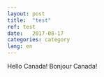 ```yaml
---
layout: post
title:  "test"
ref: test
date:   2017-08-17
categories: category
lang: en
---
```


Hello Canada!  Bonjour Canada!
